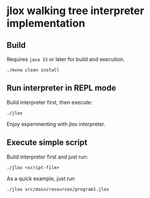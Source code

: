 # jlox walking tree interpreter implementation


## Build

Requires `java 15` or later for build and execution.

```
./mvnw clean install
```

## Run interpreter in REPL mode
Build interpreter first, then execute:
```
./jlox
```
Enjoy experimenting with jlox interpreter.

## Execute simple script

Build interpreter first and just run: 
```
./jlox <script-file>
```
As a quick example, just run 
```
./jlox src/main/resources/program1.jlox
```
